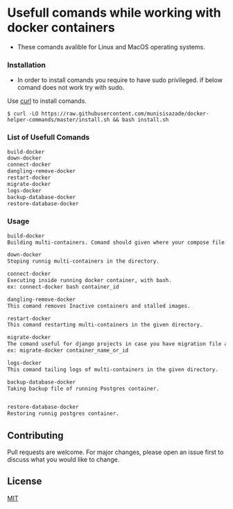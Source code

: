 # Usefull comands while working with docker containers



- These comands avalible for  Linux and MacOS operating systems.



### Installation ###

- In order to install comands you require to have sudo privileged. if below comand does not work try with sudo.

Use [curl](https://curl.haxx.se/) to install comands.

```
$ curl -LO https://raw.githubusercontent.com/munisisazade/docker-helper-commands/master/install.sh && bash install.sh
```

### List of Usefull Comands ### 
```bash
build-docker
down-docker
connect-docker
dangling-remove-docker
restart-docker
migrate-docker
logs-docker
backup-database-docker
restore-database-docker
```

### Usage ###

```bash
build-docker
Building multi-containers. Comand should given where your compose file exist. 

down-docker
Stoping runnig multi-containers in the directory.

connect-docker
Executing inside running docker container, with bash. 
ex: connect-docker bash container_id 

dangling-remove-docker
This comand removes Inactive containers and stalled images.

restart-docker
This comand restarting multi-containers in the given directory.

migrate-docker
The comand useful for django projects in case you have migration file and needs to migrated to DB.
ex: migrate-docker container_name_or_id

logs-docker
This comand tailing logs of multi-containers in the given directory.

backup-database-docker
Taking backup file of running Postgres container.


restore-database-docker
Restoring runnig postgres container.

```


## Contributing
Pull requests are welcome. For major changes, please open an issue first to discuss what you would like to change.


## License
[MIT](https://github.com/munisisazade/docker-helper-commands/blob/master/LICENSE/)
